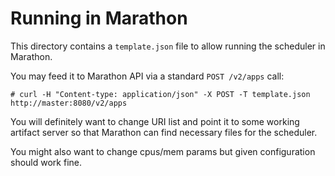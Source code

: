 Running in Marathon
==================

This directory contains a `template.json` file to allow running the scheduler in Marathon.

You may feed it to Marathon API via a standard `POST /v2/apps` call:

```
# curl -H "Content-type: application/json" -X POST -T template.json http://master:8080/v2/apps
```

You will definitely want to change URI list and point it to some working artifact server so that Marathon can find necessary files for the scheduler.

You might also want to change cpus/mem params but given configuration should work fine.